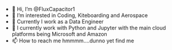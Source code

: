 - 👋 Hi, I’m @FluxCapacitor1
- 👀 I’m interested in Coding, Kiteboarding and Aerospace
- 💼 Currently I work as a Data Engineer
- 🌱 I currently work with Python and Jupyter with the main cloud platforms being Microsoft and Amazon
- 📫 How to reach me hmmmm....dunno yet find me

<!---
FluxCapacitor1/FluxCapacitor1 is a ✨ special ✨ repository because its `README.md` (this file) appears on your GitHub profile.
You can click the Preview link to take a look at your changes.
--->
